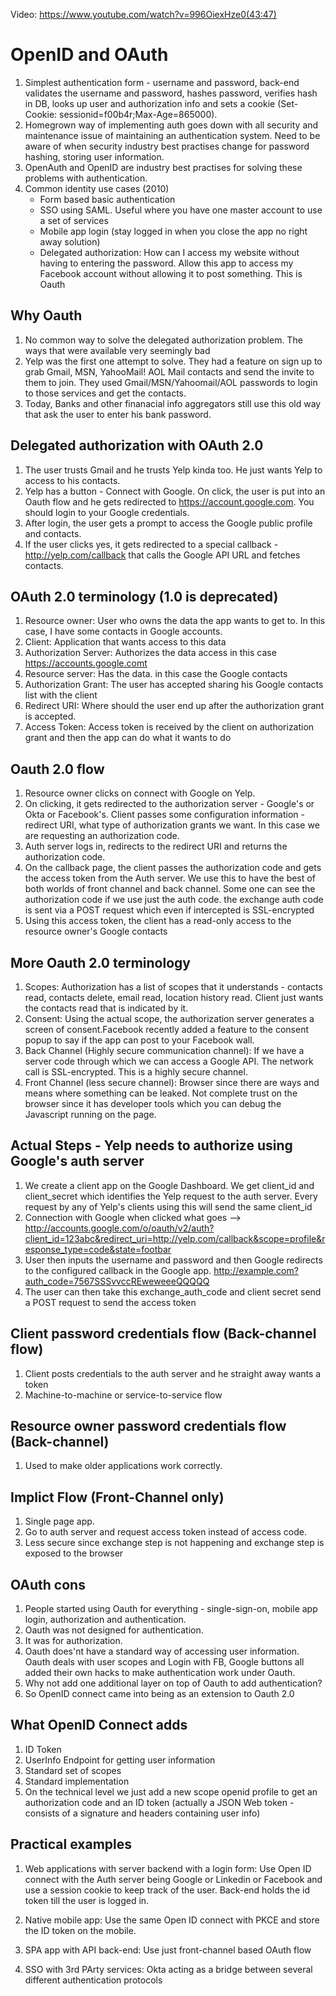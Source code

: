 Video: https://www.youtube.com/watch?v=996OiexHze0(43:47)

# OpenID and OAuth

1. Simplest authentication form - username and password, back-end validates the username and password, hashes password, verifies hash in DB, looks up user and authorization info and sets a cookie (Set-Cookie: sessionid=f00b4r;Max-Age=865000).
2. Homegrown way of implementing auth goes down with all security and maintenance issue of maintaining an authentication system. Need to be aware of when security industry best practises change for password hashing, storing user information.
3. OpenAuth and OpenID are industry best practises for solving these problems with authentication.
4. Common identity use cases (2010)
   - Form based basic authentication
   - SSO using SAML. Useful where you have one master account to use a set of services
   - Mobile app login (stay logged in when you close the app no right away solution)
   - Delegated authorization: How can I access my website without having to entering the password. Allow this app to access my Facebook account without allowing it to post something. This is Oauth


## Why Oauth 
1. No common way to solve the delegated authorization problem. The ways that were available very seemingly bad
2. Yelp was the first one attempt to solve. They had a feature on sign up to grab Gmail, MSN, YahooMail! AOL Mail contacts and send the invite to them to join. They used Gmail/MSN/Yahoomail/AOL passwords to login to those services and get the contacts.
3. Today, Banks and other finanacial info aggregators still use this old way that ask the user to enter his bank password.

## Delegated authorization with OAuth 2.0
1. The user trusts Gmail and he trusts Yelp kinda too. He just wants Yelp to access to his contacts.
2. Yelp has a button - Connect with Google. On click, the user is put into an Oauth flow and he gets redirected to https://account.google.com. You should login to your Google credentials.
3. After login, the user gets a prompt to access the Google public profile and contacts. 
4. If the user clicks yes, it gets redirected to a special callback - http://yelp.com/callback that calls the Google API URL and fetches contacts.


## OAuth 2.0 terminology (1.0 is deprecated)
1. Resource owner: User who owns the data the app wants to get to. In this case, I have some contacts in Google accounts.
2. Client: Application that wants access to this data
3. Authorization Server: Authorizes the data access in this case https://accounts.google.comt
4. Resource server: Has the data. in this case the Google contacts
5. Authorization Grant: The user has accepted sharing his Google contacts list with the client
6. Redirect URI: Where should the user end up after the authorization grant is accepted.
7. Access Token: Access token is received by the client on authorization grant and then the app can do what it wants to do

## Oauth 2.0 flow
1. Resource owner clicks on connect with Google on Yelp. 
2. On clicking, it gets redirected to the authorization server - Google's or Okta or Facebook's. Client passes some configuration information - redirect URI, what type of authorization grants we want. In this case we are requesting an authorization code.
3. Auth server logs in, redirects to the redirect URI and returns the authorization code.
4. On the callback page, the client passes the authorization code and gets the access token from the Auth server. We use this to have the best of both worlds of front channel and back channel. Some one can see the authorization code if we use just the auth code. the exchange auth code is sent via a POST request which even if intercepted is SSL-encrypted
5. Using this access token, the client has a read-only access to the resource owner's Google contacts


## More Oauth 2.0 terminology
1. Scopes: Authorization has a list of scopes that it understands - contacts read, contacts delete, email read, location history read. Client just wants the contacts read that is indicated by it.
2. Consent: Using the actual scope, the authorization server generates a screen of consent.Facebook recently added a feature to the consent popup to say if the app can post to your Facebook wall.
3. Back Channel (Highly secure communication channel): If we have a server code through which we can access a Google API. The network call is SSL-encrypted. This is a highly secure channel.
4. Front Channel (less secure channel): Browser since there are ways and means where something can be leaked. Not complete trust on the browser since it has developer tools which you can debug the Javascript running on the page. 


## Actual Steps - Yelp needs to authorize using Google's auth server

1. We create a client app on the Google Dashboard. We get client_id and client_secret which identifies the Yelp request to the auth server. Every request by any of Yelp's clients using this will send the same client_id
2. Connection with Google when clicked what goes --> http://accounts.google.com/o/oauth/v2/auth?client_id=123abc&redirect_uri=http://yelp.com/callback&scope=profile&response_type=code&state=footbar
3. User then inputs the username and password and then Google redirects to the configured callback in the Google app. http://example.com?auth_code=7567SSSvvccREweweeeQQQQQ
4. The user can then take this exchange_auth_code and client secret send a POST request to send the access token


## Client password credentials flow (Back-channel flow)
1. Client posts credentials to the auth server and he straight away wants a token
2. Machine-to-machine or service-to-service flow

## Resource owner password credentials flow (Back-channel)
1. Used to make older applications work correctly.

## Implict Flow (Front-Channel only)
1. Single page app.
2. Go to auth server and request access token instead of access code.
3. Less secure since exchange step is not happening and exchange step is exposed to the browser 

## OAuth cons
1. People started using Oauth for everything - single-sign-on, mobile app login, authorization and authentication. 
2. Oauth was not designed for authentication. 
3. It was for authorization.
4. Oauth does'nt have a standard way of accessing user information. Oauth deals with user scopes and Login with FB, Google buttons all added their own hacks to make authentication work under Oauth.
5. Why not add one additional layer on top of Oauth to add authentication?
6. So OpenID connect came into being as an extension to Oauth 2.0


## What OpenID Connect adds
1. ID Token
2. UserInfo Endpoint for getting user information
3. Standard set of scopes
4. Standard implementation
5. On the technical level we just add a new scope openid profile to get an authorization code and an ID token (actually a  JSON Web token - consists of a signature and headers containing user info)

## Practical examples

1. Web applications with server backend with a login form: Use Open ID connect with the Auth server being Google or Linkedin or Facebook and use a session cookie to keep track of the user. Back-end holds the id token till the user is logged in.

2. Native mobile app: Use the same Open ID connect with PKCE and store the ID token on the mobile. 

3. SPA app with API back-end: Use just front-channel based OAuth flow

4. SSO with 3rd PArty services: Okta acting as a bridge between several different authentication protocols
